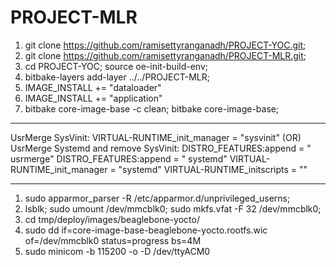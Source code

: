 # PROJECT-MLR

1. git clone https://github.com/ramisettyranganadh/PROJECT-YOC.git;
2. git clone https://github.com/ramisettyranganadh/PROJECT-MLR.git;
3. cd PROJECT-YOC; source oe-init-build-env;
4. bitbake-layers add-layer ../../PROJECT-MLR;
5. IMAGE_INSTALL += "dataloader"
6. IMAGE_INSTALL += "application"
7. bitbake core-image-base -c clean; bitbake core-image-base;

-------------------------------------------------------------------

UsrMerge SysVinit:
VIRTUAL-RUNTIME_init_manager = "sysvinit"
(OR)
UsrMerge Systemd and remove SysVinit:
DISTRO_FEATURES:append = " usrmerge"
DISTRO_FEATURES:append = " systemd"
VIRTUAL-RUNTIME_init_manager = "systemd"
VIRTUAL-RUNTIME_initscripts = ""

-------------------------------------------------------------------

1. sudo apparmor_parser -R /etc/apparmor.d/unprivileged_userns;
2. lsblk; sudo umount /dev/mmcblk0; sudo mkfs.vfat -F 32 /dev/mmcblk0;
3. cd tmp/deploy/images/beaglebone-yocto/
4. sudo dd if=core-image-base-beaglebone-yocto.rootfs.wic of=/dev/mmcblk0 status=progress bs=4M
5. sudo minicom -b 115200 -o -D /dev/ttyACM0

